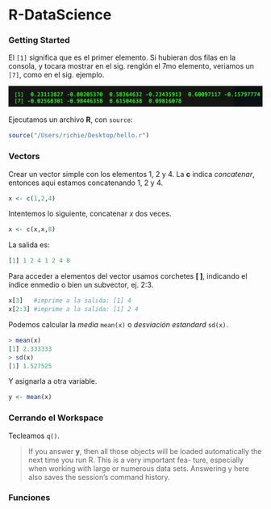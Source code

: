 # R-DataScience

### Getting Started
El `[1]` significa que es el primer elemento.
Si hubieran dos filas en la consola, y tocara mostrar en el sig. renglón el 7mo elemento, veriamos un `[7]`, como en el sig. ejemplo.

![](labels.png) 

Ejecutamos un archivo **R**, con `source`:
 
``` R
source("/Users/richie/Desktop/hello.r")
```

### Vectors
Crear un vector simple con los elementos 1, 2 y 4.
La **c** indica *concatenar*, entonces aqui estamos concatenando 1, 2 y 4.

```R
x <- c(1,2,4)
```
Intentemos lo siguiente, concatenar *x* dos veces.

```R
x <- c(x,x,8)
```
La salida es:

```R
[1] 1 2 4 1 2 4 8
```

Para acceder a elementos del vector usamos corchetes **[ ]**, indicando el índice enmedio o bien un subvector, ej. 2:3.

```R
x[3]   #imprime a la salida: [1] 4
x[2:3] #imprime a la salida: [1] 2 4
```

Podemos calcular la *media* `mean(x)` o *desviación estandard* `sd(x)`.

```R
> mean(x)
[1] 2.333333
> sd(x)
[1] 1.527525
```

Y asignarla a otra variable.

```R
y <- mean(x)
```

### Cerrando el Workspace
Tecleamos `q()`.

>If you answer **y**, then all those objects will be loaded automatically the next time you run R. This is a very important fea- ture, especially when working with large or numerous data sets. Answering y here also saves the session’s command history. 


### Funciones





